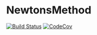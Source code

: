 # NewtonsMethod

[![Build Status](https://travis-ci.com/AliKarimirad/NewtonsMethod.jl.svg?branch=master)](https://travis-ci.com/AliKarimirad/NewtonsMethod.jl)
[![CodeCov](https://codecov.io/gh/AliKarimirad/NewtonsMethod.jl/branch/master/graph/badge.svg)](https://codecov.io/gh/AliKarimirad/NewtonsMethod.jl)
